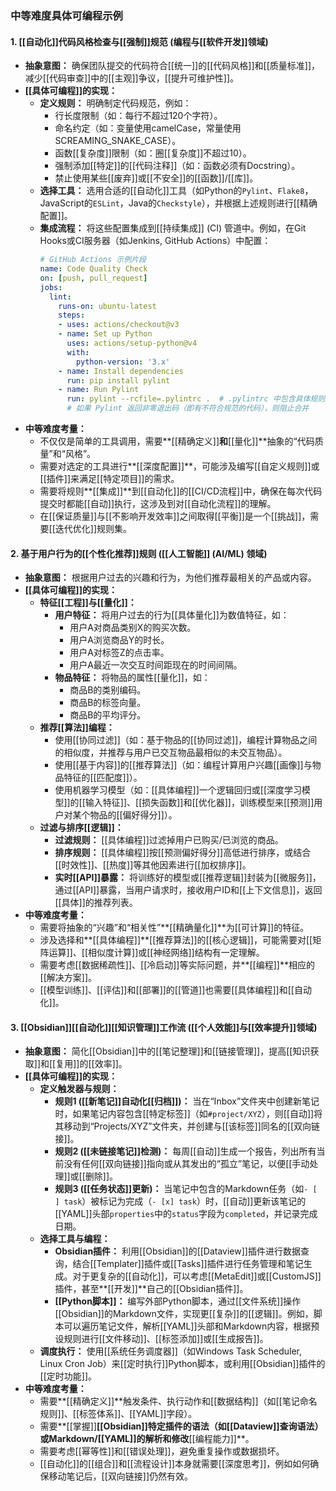 ### 中等难度具体可编程示例

#### 1. [[自动化]]代码风格检查与[[强制]]规范 (编程与[[软件开发]]领域)

*   **抽象意图：** 确保团队提交的代码符合[[统一]]的[[代码风格]]和[[质量标准]]，减少[[代码审查]]中的[[主观]]争议，[[提升可维护性]]。
*   **[[具体可编程]]的实现：**
    *   **定义规则：** 明确制定代码规范，例如：
        *   行长度限制（如：每行不超过120个字符）。
        *   命名约定（如：变量使用camelCase，常量使用SCREAMING_SNAKE_CASE）。
        *   函数[[复杂度]]限制（如：圈[[复杂度]]不超过10）。
        *   强制添加[[特定]]的[[代码注释]]（如：函数必须有Docstring）。
        *   禁止使用某些[[废弃]]或[[不安全]]的[[函数]]/[[库]]。
    *   **选择工具：** 选用合适的[[自动化]]工具（如Python的`Pylint`、`Flake8`，JavaScript的`ESLint`，Java的`Checkstyle`），并根据上述规则进行[[精确配置]]。
    *   **集成流程：** 将这些配置集成到[[持续集成]] (CI) 管道中。例如，在Git Hooks或CI服务器（如Jenkins, GitHub Actions）中配置：
        ```yaml
        # GitHub Actions 示例片段
        name: Code Quality Check
        on: [push, pull_request]
        jobs:
          lint:
            runs-on: ubuntu-latest
            steps:
            - uses: actions/checkout@v3
            - name: Set up Python
              uses: actions/setup-python@v4
              with:
                python-version: '3.x'
            - name: Install dependencies
              run: pip install pylint
            - name: Run Pylint
              run: pylint --rcfile=.pylintrc .  # .pylintrc 中包含具体规则配置
              # 如果 Pylint 返回非零退出码（即有不符合规范的代码），则阻止合并
        ```
*   **中等难度考量：**
    *   不仅仅是简单的工具调用，需要**[[精确定义]]**和**[[量化]]**抽象的“代码质量”和“风格”。
    *   需要对选定的工具进行**[[深度配置]]**，可能涉及编写[[自定义规则]]或[[插件]]来满足[[特定项目]]的需求。
    *   需要将规则**[[集成]]**到[[自动化]]的[[CI/CD流程]]中，确保在每次代码提交时都能[[自动]]执行，这涉及到对[[自动化流程]]的理解。
    *   在[[保证质量]]与[[不影响开发效率]]之间取得[[平衡]]是一个[[挑战]]，需要[[迭代优化]]规则集。

#### 2. 基于用户行为的[[个性化推荐]]规则 ([[人工智能]] (AI/ML) 领域)

*   **抽象意图：** 根据用户过去的兴趣和行为，为他们推荐最相关的产品或内容。
*   **[[具体可编程]]的实现：**
    *   **特征[[工程]]与[[量化]]：**
        *   **用户特征：** 将用户过去的行为[[具体量化]]为数值特征，如：
            *   用户A对商品类别X的购买次数。
            *   用户A浏览商品Y的时长。
            *   用户A对标签Z的点击率。
            *   用户A最近一次交互时间距现在的时间间隔。
        *   **物品特征：** 将物品的属性[[量化]]，如：
            *   商品B的类别编码。
            *   商品B的标签向量。
            *   商品B的平均评分。
    *   **推荐[[算法]]编程：**
        *   使用[[协同过滤]]（如：基于物品的[[协同过滤]]，编程计算物品之间的相似度，并推荐与用户已交互物品最相似的未交互物品）。
        *   使用[[基于内容]]的[[推荐算法]]（如：编程计算用户兴趣[[画像]]与物品特征的[[匹配度]]）。
        *   使用机器学习模型（如：[[具体编程]]一个逻辑回归或[[深度学习模型]]的[[输入特征]]、[[损失函数]]和[[优化器]]，训练模型来[[预测]]用户对某个物品的[[偏好得分]]）。
    *   **过滤与排序[[逻辑]]：**
        *   **过滤规则：** [[具体编程]]过滤掉用户已购买/已浏览的商品。
        *   **排序规则：** [[具体编程]]按[[预测偏好得分]]高低进行排序，或结合[[时效性]]、[[热度]]等其他因素进行[[加权排序]]。
        *   **实时[[API]]暴露：** 将训练好的模型或[[推荐逻辑]]封装为[[微服务]]，通过[[API]]暴露，当用户请求时，接收用户ID和[[上下文信息]]，返回[[具体]]的推荐列表。
*   **中等难度考量：**
    *   需要将抽象的“兴趣”和“相关性”**[[精确量化]]**为[[可计算]]的特征。
    *   涉及选择和**[[具体编程]]**[[推荐算法]]的[[核心逻辑]]，可能需要对[[矩阵运算]]、[[相似度计算]]或[[神经网络]]结构有一定理解。
    *   需要考虑[[数据稀疏性]]、[[冷启动]]等实际问题，并**[[编程]]**相应的[[解决方案]]。
    *   [[模型训练]]、[[评估]]和[[部署]]的[[管道]]也需要[[具体编程]]和[[自动化]]。

#### 3. [[Obsidian]][[自动化]][[知识管理]]工作流 ([[个人效能]]与[[效率提升]]领域)

*   **抽象意图：** 简化[[Obsidian]]中的[[笔记整理]]和[[链接管理]]，提高[[知识获取]]和[[复用]]的[[效率]]。
*   **[[具体可编程]]的实现：**
    *   **定义触发器与规则：**
        *   **规则1 ([[新笔记]]自动化[[归档]])：** 当在“Inbox”文件夹中创建新笔记时，如果笔记内容包含[[特定标签]]（如`#project/XYZ`），则[[自动]]将其移动到“Projects/XYZ”文件夹，并创建与[[该标签]]同名的[[双向链接]]。
        *   **规则2 ([[未链接笔记]]检测)：** 每周[[自动]]生成一个报告，列出所有当前没有任何[[双向链接]]指向或从其发出的“孤立”笔记，以便[[手动处理]]或[[删除]]。
        *   **规则3 ([[任务状态]]更新)：** 当笔记中包含的Markdown任务（如`- [ ] task`）被标记为完成（`- [x] task`）时，[[自动]]更新该笔记的[[YAML]]头部`properties`中的`status`字段为`completed`，并记录完成日期。
    *   **选择工具与编程：**
        *   **Obsidian插件：** 利用[[Obsidian]]的[[Dataview]]插件进行数据查询，结合[[Templater]]插件或[[Tasks]]插件进行任务管理和笔记生成。对于更复杂的[[自动化]]，可以考虑[[MetaEdit]]或[[CustomJS]]插件，甚至**[[开发]]**自己的[[Obsidian插件]]。
        *   **[[Python脚本]]：** 编写外部Python脚本，通过[[文件系统]]操作[[Obsidian]]的Markdown文件，实现更[[复杂]]的[[逻辑]]。例如，脚本可以遍历笔记文件，解析[[YAML]]头部和Markdown内容，根据预设规则进行[[文件移动]]、[[标签添加]]或[[生成报告]]。
    *   **调度执行：** 使用[[系统任务调度器]]（如Windows Task Scheduler, Linux Cron Job）来[[定时执行]]Python脚本，或利用[[Obsidian]]插件的[[定时功能]]。
*   **中等难度考量：**
    *   需要**[[精确定义]]**触发条件、执行动作和[[数据结构]]（如[[笔记命名规则]]、[[标签体系]]、[[YAML]]字段）。
    *   需要**[[掌握]]**[[Obsidian]]特定插件的语法（如[[Dataview]]查询语法）或Markdown/[[YAML]]的解析和修改**[[编程能力]]**。
    *   需要考虑[[幂等性]]和[[错误处理]]，避免重复操作或数据损坏。
    *   [[自动化]]的[[组合]]和[[流程设计]]本身就需要[[深度思考]]，例如如何确保移动笔记后，[[双向链接]]仍然有效。

